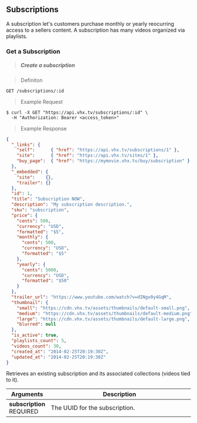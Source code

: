 <!-- ___SUBSCRIPTIONS____________________________ -->
<h2 class="is-api head-3 margin-top-large margin-bottom-medium" id="subscriptions">Subscriptions</h2>

<section class="text-2 contain">
  <p>A subscription let's customers purchase monthly or yearly reocurring access to a sellers content. A subscription has many videos organized via playlists.</p>
</section>

<h3 class="text-2 text--navy text--bold is-api margin-top-large margin-bottom-medium" id="subscriptions-get">Get a Subscription</h3>

> <h5 class="head-5 text--white margin-bottom-medium">Create a subscription</h5>

> Definiton

```
GET /subscriptions/:id
```

> Example Request

```shell
$ curl -X GET "https://api.vhx.tv/subscriptions/:id" \
  -H "Authorization: Bearer <access_token>"
```

> Example Response

```json
{
  "_links": {
    "self":      { "href": "https://api.vhx.tv/subscriptions/1" },
    "site":      { "href": "https://api.vhx.tv/sites/1" },
    "buy_page":  { "href": "https://mymovie.vhx.tv/buy/subscription" }
  },
  "_embedded": {
    "site":    {},
    "trailer": {}
  },
  "id": 1,
  "title": "Subscription NOW",
  "description": "My subscription description.",
  "sku": "subscription",
  "price": {
    "cents": 500,
    "currency": "USD",
    "formatted": "$5",
    "monthly": {
      "cents": 500,
      "currency": "USD",
      "formatted": "$5"
    },
    "yearly": {
      "cents": 5000,
      "currency": "USD",
      "formatted": "$50"
    }
  },
  "trailer_url": "https://www.youtube.com/watch?v=dINgx0y4GqM",
  "thumbnail": {
    "small": "https://cdn.vhx.tv/assets/thumbnails/default-small.png",
    "medium": "https://cdn.vhx.tv/assets/thumbnails/default-medium.png",
    "large": "https://cdn.vhx.tv/assets/thumbnails/default-large.png",
    "blurred": null
  },
  "is_active": true,
  "playlists_count": 5,
  "videos_count": 30,
  "created_at": "2014-02-25T20:19:30Z",
  "updated_at": "2014-02-25T20:19:30Z"
}
```

<section class="text-2 contain margin-bottom-medium">
  <p>Retrieves an existing subscription and its associated collections (videos tied to it). <!-- You only need to request or supply the UUID that was returned upon subscription creation. --></p>
</section>

<table>
  <thead>
    <tr class="text-2">
      <th class="padding-medium nowrap">Arguments</th>
      <th class="padding-medium" width="100%">Description</th>
    </tr>
  </thead>

  <tbody>
    <tr class="text-2 border-bottom border--light-gray">
      <td class="nowrap">
        <strong class="is-block text--navy">subscription</strong>
        <span class="text--yellow text-3">REQUIRED</span>
      </td>
      <td>The UUID for the subscription.</td>
    </tr>
  </tbody>
</table>